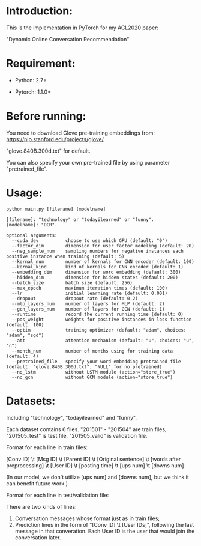 # Introduction:
This is the implementation in PyTorch for my ACL2020 paper:

"Dynamic Online Conversation Recommendation"

# Requirement:

* Python: 2.7+

* Pytorch: 1.1.0+

# Before running:
You need to download Glove pre-training embeddings from: 
https://nlp.stanford.edu/projects/glove/

"glove.840B.300d.txt" for default.

You can also specify your own pre-trained file by using parameter "pretrained_file".

# Usage:

`python main.py [filename] [modelname]`

```
[filename]: "technology" or "todayilearned" or "funny".
[modelname]: "DCR".

optional arguments:
  --cuda_dev          choose to use which GPU (default: "0")
  --factor_dim        dimension for user factor modeling (default: 20)
  --neg_sample_num    sampling numbers for negative instances each positive instance when training (default: 5)
  --kernal_num        number of kernals for CNN encoder (default: 100)
  --kernal_kind       kind of kernals for CNN encoder (default: 1)
  --embedding_dim     dimension for word embedding (default: 300)
  --hidden_dim        dimension for hidden states (default: 200)
  --batch_size        batch size (default: 256)
  --max_epoch         maximum iteration times (default: 100)
  --lr                initial learning rate (default: 0.001)
  --dropout           dropout rate (default: 0.2)
  --mlp_layers_num    number of layers for MLP (default: 2)
  --gcn_layers_num    number of layers for GCN (default: 1)
  --runtime           record the current running time (default: 0)
  --pos_weight        weights for positive instances in loss function (default: 100)
  --optim             training optimizer (default: "adam", choices: "adam", "sgd")
  --att               attention mechanism (default: "u", choices: "u", "n")
  --month_num         number of months using for training data (default: 4)
  --pretrained_file   specify your word embedding pretrained file (default: "glove.840B.300d.txt", "NULL" for no pretrained)
  --no_lstm           without LSTM module (action="store_true")
  --no_gcn            without GCN module (action="store_true")
```

# Datasets:

Including "technology", "todayilearned" and "funny".

Each dataset contains 6 files. "201501" - "201504" are train files, "201505\_test" is test file, "201505\_valid" is validation file.


Format for each line in train files:

[Conv ID] \t [Msg ID] \t [Parent ID] \t [Original sentence] \t [words after preprocessing] \t [User ID] \t [posting time] \t [ups num] \t [downs num]

(In our model, we don't utilize [ups num] and [downs num], but we think it can benefit future work.)

Format for each line in test/validation file:

There are two kinds of lines:

1. Conversation messages whose format just as in train files; 
2. Prediction lines in the form of "[Conv ID] \t [User IDs]", following the last message in that converation. Each User ID is the user that would join the conversation later.

